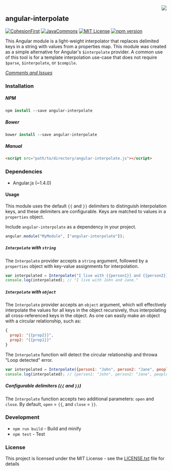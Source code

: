 <img src="https://www.cohesionfirst.org/logo.png" align="right">

## angular-interpolate
[![CohesionFirst](https://img.shields.io/badge/CohesionFirst%E2%84%A2--blue.svg)](https://cohesionfirst.com/) [![JavaCommons](https://img.shields.io/badge/angular-js-red.svg)](https://cohesionfirst.com/) [![MIT License](http://img.shields.io/badge/license-MIT-blue.svg)](LICENSE.txt) [![npm version](https://badge.fury.io/js/angular-interpolate.svg)](http://badge.fury.io/js/angular-interpolate)

This Angular module is a light-weight interpolator that replaces delimited keys in a string with values from a properties map. This module was created as a simple alternative for Angular's `$interpolate` provider. A common use of this tool is for a template interpolation use-case that does not require `$parse`, `$interpolate`, or `$compile`.

_[Comments and Issues](https://github.com/SevaSafris/angular-interpolate/issues)_

### Installation

##### NPM
```tcsh
npm install --save angular-interpolate
```

##### Bower
```tcsh
bower install --save angular-interpolate
```

##### Manual
```html
<script src="path/to/directory/angular-interpolate.js"></script>
```

### Dependencies

- Angular.js (~1.4.0)

#### Usage

This module uses the default `{{` and `}}` delimiters to distinguish interpolation keys, and these
delimiters are configurable. Keys are matched to values in a `properties` object.

Include `angular-interpolate` as a dependency in your project.

```javascript
angular.module("MyModule", ["angular-interpolate"]);
```

##### `Interpolate` with `string`

The `Interpolate` provider accepts a `string` argument, followed by a `properties` object with
key-value assignments for interpolation.

```javascript
var interpolated = Interpolate("I live with {{person1}} and {{person2}}.")({person1: "John", person2: "Jane"});
console.log(interpolated); // "I live with John and Jane."
```

##### `Interpolate` with `object`

The `Interpolate` provider accepts an `object` argument, which will effectively interpolate the values
for all keys in the object recursively, thus interpolating all cross-referenced keys in the object.
As one can easily make an object with a circular relationship, such as:

```javascript
{
  prop1: "{{prop2}}",
  prop2: "{{prop1}}"
}
```

The `Interpolate` function will detect the circular relationship and throwa "Loop detected" error.

```javascript
var interpolated = Interpolate({person1: "John", person2: "Jane", people: "{{person1}} and {{person2}}"});
console.log(interpolated); // {person1: "John", person2: "Jane", people: "John and Jane"
```

##### Configurable delimiters (`{{` and `}}`)

The `Interpolate` function accepts two additional parameters: `open` and `close`. By default, `open` = `{{`, and `close` = `}}`.

### Development

- `npm run build` - Build and minify
- `npm test` - Test

### License

This project is licensed under the MIT License - see the [LICENSE.txt](LICENSE.txt) file for details
